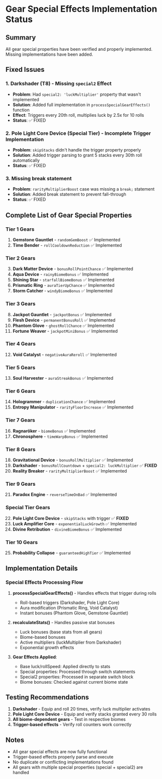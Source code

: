 # Gear Special Effects Implementation Status

## Summary
All gear special properties have been verified and properly implemented. Missing implementations have been added.

## Fixed Issues

### 1. **Darkshader** (T8) - Missing `special2` Effect
- **Problem**: Had `special2: 'luckMultiplier'` property that wasn't implemented
- **Solution**: Added full implementation in `processSpecialGearEffects()` function
- **Effect**: Triggers every 20th roll, multiplies luck by 2.5x for 10 rolls
- **Status**: ✅ FIXED

### 2. **Pole Light Core Device** (Special Tier) - Incomplete Trigger Implementation  
- **Problem**: `skipStacks` didn't handle the trigger property properly
- **Solution**: Added trigger parsing to grant 5 stacks every 30th roll automatically
- **Status**: ✅ FIXED

### 3. **Missing break statement**
- **Problem**: `rarityMultiplierBoost` case was missing a `break;` statement
- **Solution**: Added break statement to prevent fall-through
- **Status**: ✅ FIXED

## Complete List of Gear Special Properties

### Tier 1 Gears
1. **Gemstone Gauntlet** - `randomGemBoost` ✅ Implemented
2. **Time Bender** - `rollCooldownReduction` ✅ Implemented

### Tier 2 Gears
3. **Dark Matter Device** - `bonusRollPointChance` ✅ Implemented
4. **Aqua Device** - `rainyBiomeBonus` ✅ Implemented
5. **Shining Star** - `starfallBiomeBonus` ✅ Implemented
6. **Prismatic Ring** - `auraTierUpChance` ✅ Implemented
7. **Storm Catcher** - `windyBiomeBonus` ✅ Implemented

### Tier 3 Gears
8. **Jackpot Gauntlet** - `jackpotBonus` ✅ Implemented
9. **Flesh Device** - `permanentBonusRoll` ✅ Implemented
10. **Phantom Glove** - `ghostRollChance` ✅ Implemented
11. **Fortune Weaver** - `jackpotMiniBonus` ✅ Implemented

### Tier 4 Gears
12. **Void Catalyst** - `negativeAuraReroll` ✅ Implemented

### Tier 5 Gears
13. **Soul Harvester** - `auraStreakBonus` ✅ Implemented

### Tier 6 Gears
14. **Hologrammer** - `duplicationChance` ✅ Implemented
15. **Entropy Manipulator** - `rarityFloorIncrease` ✅ Implemented

### Tier 7 Gears
16. **Ragnaröker** - `biomeBonus` ✅ Implemented
17. **Chronosphere** - `timeWarpBonus` ✅ Implemented

### Tier 8 Gears
18. **Gravitational Device** - `bonusRollMultiplier` ✅ Implemented
19. **Darkshader** - `bonusRollCountdown` + `special2: luckMultiplier` ✅ **FIXED**
20. **Reality Breaker** - `rarityMultiplierBoost` ✅ Implemented

### Tier 9 Gears
21. **Paradox Engine** - `reverseTimeOnBad` ✅ Implemented

### Special Tier Gears
22. **Pole Light Core Device** - `skipStacks` with trigger ✅ **FIXED**
23. **Luck Amplifier Core** - `exponentialLuckGrowth` ✅ Implemented
24. **Divine Retribution** - `divineBiomeBonus` ✅ Implemented

### Tier 10 Gears
25. **Probability Collapse** - `guaranteedHighTier` ✅ Implemented

## Implementation Details

### Special Effects Processing Flow
1. **processSpecialGearEffects()** - Handles effects that trigger during rolls
   - Roll-based triggers (Darkshader, Pole Light Core)
   - Aura modification (Prismatic Ring, Void Catalyst)
   - Instant bonuses (Phantom Glove, Gemstone Gauntlet)

2. **recalculateStats()** - Handles passive stat bonuses
   - Luck bonuses (base stats from all gears)
   - Biome-based bonuses
   - Active multipliers (luckMultiplier from Darkshader)
   - Exponential growth effects

3. **Gear Effects Applied**:
   - Base luck/rollSpeed: Applied directly to stats
   - Special properties: Processed through switch statements
   - Special2 properties: Processed in separate switch block
   - Biome bonuses: Checked against current biome state

## Testing Recommendations

1. **Darkshader** - Equip and roll 20 times, verify luck multiplier activates
2. **Pole Light Core Device** - Equip and verify stacks granted every 30 rolls
3. **All biome-dependent gears** - Test in respective biomes
4. **Trigger-based effects** - Verify roll counters work correctly

## Notes
- All gear special effects are now fully functional
- Trigger-based effects properly parse and execute
- No duplicate or conflicting implementations found
- All gears with multiple special properties (special + special2) are handled
